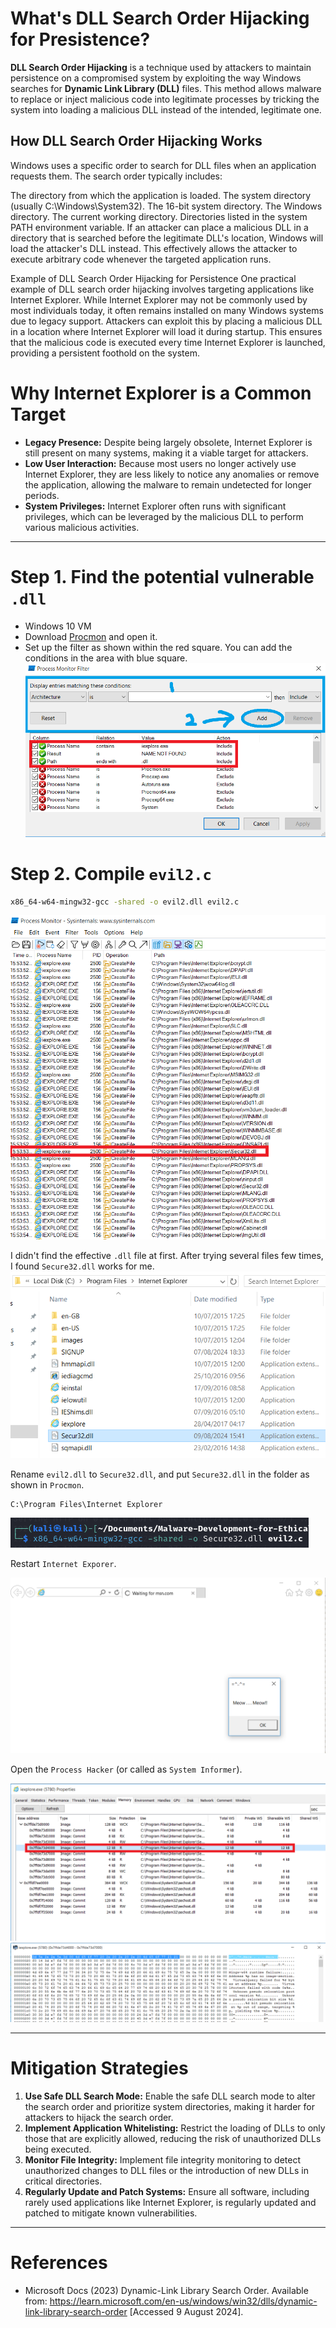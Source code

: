 # What's DLL Search Order Hijacking for Presistence?
**DLL Search Order Hijacking** is a technique used by attackers to maintain persistence on a compromised system by exploiting the way Windows searches for **Dynamic Link Library (DLL)** files. This method allows malware to replace or inject malicious code into legitimate processes by tricking the system into loading a malicious DLL instead of the intended, legitimate one. <br>

## How DLL Search Order Hijacking Works
Windows uses a specific order to search for DLL files when an application requests them. The search order typically includes:

The directory from which the application is loaded.
The system directory (usually C:\Windows\System32).
The 16-bit system directory.
The Windows directory.
The current working directory.
Directories listed in the system PATH environment variable.
If an attacker can place a malicious DLL in a directory that is searched before the legitimate DLL's location, Windows will load the attacker's DLL instead. This effectively allows the attacker to execute arbitrary code whenever the targeted application runs. <br>

Example of DLL Search Order Hijacking for Persistence
One practical example of DLL search order hijacking involves targeting applications like Internet Explorer. While Internet Explorer may not be commonly used by most individuals today, it often remains installed on many Windows systems due to legacy support. Attackers can exploit this by placing a malicious DLL in a location where Internet Explorer will load it during startup. This ensures that the malicious code is executed every time Internet Explorer is launched, providing a persistent foothold on the system. <br>

# Why Internet Explorer is a Common Target
- **Legacy Presence:** Despite being largely obsolete, Internet Explorer is still present on many systems, making it a viable target for attackers. <br>
- **Low User Interaction:** Because most users no longer actively use Internet Explorer, they are less likely to notice any anomalies or remove the application, allowing the malware to remain undetected for longer periods. <br>
- **System Privileges:** Internet Explorer often runs with significant privileges, which can be leveraged by the malicious DLL to perform various malicious activities. <br>

---

# Step 1. Find the potential vulnerable `.dll`
- Windows 10 VM
- Download [Procmon](https://learn.microsoft.com/en-us/sysinternals/downloads/procmon) and open it. <br>
- Set up the filter as shown within the red square. You can add the conditions in the area with blue square. <br>
![](./screenshots/04.png)

# Step 2. Compile `evil2.c`

```bash
x86_64-w64-mingw32-gcc -shared -o evil2.dll evil2.c
```
![](./screenshots/01.png)

I didn't find the effective `.dll` file at first. After trying several files few times, I found `Secure32.dll` works for me. <br>
![](./screenshots/03.png)

Rename `evil2.dll` to `Secure32.dll`, and put `Secure32.dll` in the folder as shown in `Procmon`. <br>
```
C:\Program Files\Internet Explorer
```
![](./screenshots/05.png)

Restart `Internet Exporer`. <br>


![](./screenshots/02.png)

Open the `Process Hacker` (or called as `System Informer`). <br>

![](./screenshots/07.png)
![](./screenshots/06.png)



---

# Mitigation Strategies
1. **Use Safe DLL Search Mode:** Enable the safe DLL search mode to alter the search order and prioritize system directories, making it harder for attackers to hijack the search order.
2. **Implement Application Whitelisting:** Restrict the loading of DLLs to only those that are explicitly allowed, reducing the risk of unauthorized DLLs being executed.
3. **Monitor File Integrity:** Implement file integrity monitoring to detect unauthorized changes to DLL files or the introduction of new DLLs in critical directories.
4. **Regularly Update and Patch Systems:** Ensure all software, including rarely used applications like Internet Explorer, is regularly updated and patched to mitigate known vulnerabilities.




---

# References
- Microsoft Docs (2023) Dynamic-Link Library Search Order. Available from: https://learn.microsoft.com/en-us/windows/win32/dlls/dynamic-link-library-search-order [Accessed 9 August 2024].


